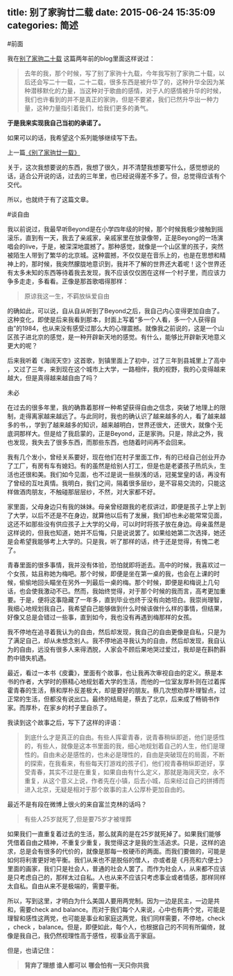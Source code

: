 title: 别了家驹廿二载
date: 2015-06-24 15:35:09
categories: 简述
  --- 


#前面

我在[别了家驹二十载](http://blog.sina.com.cn/s/blog_63a3d9b70101dyrz.html)  这篇两年前的blog里面这样说过：

>去年的我，那个时候，写了别了家驹十九载，今年我写别了家驹二十载，以后还会写二十一载，二十二载，很多东西是被升华了的，这种升华全因为某种潜移默化的力量，当这种对于歌曲的感情，对于人的感情被升华的时候，我们也许看到的并不是真正的家驹，但是不要紧，我们已然升华出一种力量，这种力量指引着我们，给我们更多的勇气。

**于是我来实现我自己当初的承诺了。**

如果可以的话，我希望这个系列能够继续写下去。

上一篇[《别了家驹廿一载》](http://hktkdy.com/2014/06/30/201406/0630/)  

关于，这次我想要说的东西，我想了很久，并不清楚我想要写什么，感觉想说的话，适合公开说的话，过去的三年里，也已经说得差不多了。但，总觉得应该有个交代。

所以，也就终于有了这篇文章。

#谈自由

我以前说过，我最早听Beyond是在小学四年级的时候，那个时候我极少接触到摇滚乐，直到有一天，我去了亲戚家，亲戚家里在放录像带，正是Beyong的一场演唱会的live，于是，被深深地震撼了。那种感觉，就像是一个山区里的孩子，突然被陌生人带到了繁华的北京城。这种震撼，不仅仅是在音乐上的，也是在思想和精神上的，那时候，我突然朦胧地意识到，我并不了解的世界还大着呢！这个世界还有太多未知的东西等待着我去发现，我不应该仅仅困在这样一个村子里，而应该力争多走走，多看看。正像是那首歌唱得那样：

>原谅我这一生，不羁放纵爱自由


的确如此，可以说，自从自从听到了Beyond之后，我自己内心变得更加自由了。这种变化，即使是后来我看到那本，封面上写着“多一个人看，多一个人获得自由”的1984，也从来没有感受过那么大的心理震撼。就像我之前说的，这是一个山区孩子进北京的感觉，是一种开辟新天地的感觉。有什么，能够比开辟新天地意义更大的呢？

后来我听着《海阔天空》这首歌，到镇里面上了初中，过了三年到县城里上了高中 ，又过了三年，来到现在这个城市上大学，一路相伴，我的视野，我的心变得越来越大，但是真得越来越自由了吗？

未必 

在过去的很多年里，我的确靠着那样一种希望获得自由之信念，突破了地理上的限制，走得离家越来越远了。与此同时，我也的确认识了越来越多的人，看了越来越多的书，，学到了越来越多的知识，越来越明白，世界还很大，还很大，就像个无底洞那样大。但是给了我启蒙的，正是Beyond，正是家驹。只是，除此之外，我也发现，我失去了很多东西，而那些东西，也随着时间再不会回来。

我有几个发小，曾经关系要好，现在他们在村子里面工作，有的已经自己创业开办了工厂，有房有车有媳妇。有的虽然是给别人打工，但是也是老婆孩子热炕头，生活也还很和美。我们如今见面，也不过是说一些肤浅的话，冠冕堂皇的话，再没有了曾经的互吐真情。我明白，我们之间，隔着很多层纱，是不容易交流的，只能这样做酒肉朋友，不触碰那层层纱，不然，对大家都不好。

家里面，父母身边只有我的妹妹。母亲曾经跟我的老叔讲过，即便是孩子上学上到了大学，以后不还是不在身边，就算他以后有了发展，我们却也未必能常常见面，这还不如那些没有供应孩子上大学的父母，可以时时将孩子放在身边。母亲虽然是这样说的，但我也知道，她并不后悔，只是说说罢了。如果给她第二次选择，她还是会希望我能够考上大学的。只是我，听了那样的话，终于还是觉得，有愧二老了。

青春里面的很多事情，我并没有体验，恐怕就即将逝去。高中的时候，我喜欢过一个女孩，姑且称她为梅吧。那个时候，即便是坐在第一桌的我，也会在上课的时候，偷偷地回头瞄坐在另外一列最后一桌的梅。那个时候，即便是和梅说上几句话，也会使我激动不已。然而，我始终觉得，对于那个时候的我而言，高考更加重要。于是，便将这事隐藏了一年多，直到毕业也终于没有向她坦白。我崇尚理智，我细心地规划我自己，我希望自己能够做到什么时候该做什么样的事情，但结果，好像又总是会错过一些事，直到如今，我也没有再遇到梅那样的女孩。


我不停地在追寻着我认为的自由，然后却发现，我自己的自由更像是自私，只是为了满足自己，却从未想念别人。我不停地追寻我认为的自由，然后却发现，我自认为的自由，远没有很多人来得洒脱，人家会不顾后果地哭过爱过，我却是在斟酌斟酌中错失机遇。

最近，看过一本书《皮囊》，里面有个故事，也让我再次审视自由的定义。蔡是本书的作者，大学时的蔡精心地规划着大学的生活，而他的一位室友厚朴则在过着挥霍青春的生活，蔡和厚朴反差极大，却是要好的朋友。蔡几次想劝厚朴理智点，过正常的生活，但都没有说出口。最终的结局是，蔡去了北京，后来成了畅销书作家。而厚朴，在家乡的村子里自杀了。

我读到这个故事之后，写下了这样的评语：

>到底什么才是真正的自由。有些人挥霍青春，说青春稍纵即逝，他们是感性的，有些人，就像是这本书里面的我，细心地规划着自己的人生，他们是理性的。自由未必是感性的，也未必是理性的，自由是突破现在的局面，不断的探索，在我看来，有些每天打游戏的孩子们，他们视青春稍纵即逝好，享受青春，其实不过是在重复，如果自由有什么定义，那就是海阔天空，永不重复，从这个意义上说，作者先在小镇，后去小城，后来经过自己的拼搏而进入北京，无疑是相对于那个故事的主人公厚朴更加自由的。

最近不是有段在微博上很火的来自富兰克林的话吗？

>有些人25岁就死了,但是要75岁才被埋葬

如果我们一直重复着过去的生活，那么就真的是在25岁就死掉了。如果我们能够凭借着自由之精神，不重复少重复，我觉得这才是我的生活追求。只是，这样的追求，总是会有很多的代价的，就像是那每一枚硬币的两面。而我们要做的，可能是如何将利害更好地平衡。我们从来也不是脱俗的僧人，亦或者是《月亮和六便士》里面的画家，我们只是社会人，普通的社会人罢了。而作为社会人，从来都不应该是只考虑自己的，那样太过自私。人也从来不应该只考虑事业或者情感，那样同样太自私。自由从来不是极端的，需要平衡。

所以，写到这里，才明白为什么美国人要用两党制。因为一边是民主，一边是共和，需要check and balance。而对于我们每个人来说，心中也有两个党，可能是理智和感性这两党，也可能是事业和家庭这两党，我们同样需要，不停地，check ，check ，balance。但是，即便如此，每个人，也根据自己的不同有所偏倚，就像是我自己，我仍然视理性高于感性，视事业高于家庭。


但是，也请记住：

>**背弃了理想 谁人都可以**
**哪会怕有一天只你共我**





